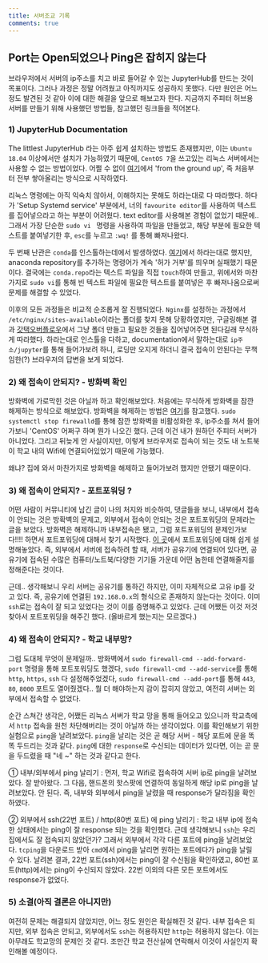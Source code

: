 ```yaml
---
title: 서버조교 기록
comments: true
---
```


## Port는 Open되었으나 Ping은 잡히지 않는다

브라우저에서 서버의 ip주소를 치고 바로 들어갈 수 있는 JupyterHub를 만드는 것이 목표이다. 그러나 과정은 정말 어려웠고 아직까지도 성공하지 못했다. 다만 원인은 어느 정도 발견된 것 같아 이에 대한 해결을 앞으로 해보고자 한다. 지금까지 주피터 허브용 서버를 만들기 위해 사용했던 방법들, 참고했던 링크들을 적어본다.

### 1)  JupyterHub Documentation

The littlest JupyterHub 라는 아주 쉽게 설치하는 방법도 존재했지만, 이는 `Ubuntu 18.04` 이상에서만 설치가 가능하였기 때문에, `CentOS 7`을 쓰고있는 리눅스 서버에서는 사용할 수 없는 방법이었다. 어쩔 수 없이 [여기](https://jupyterhub.readthedocs.io/en/stable/installation-guide-hard.html)에서 'from the ground up', 즉 처음부터 전부 쌓아올리는 방식으로 시작하였다.

리눅스 명령에는 아직 익숙치 않아서, 이해하지는 못해도 하라는대로 다 따라했다. 하다가 'Setup Systemd service' 부분에서, 너의 `favourite editor`를 사용하여 텍스트를 집어넣으라고 하는 부분이 어려웠다. text editor를 사용해본 경험이 없었기 때문에.. 그래서 가장 단순한 `sudo vi ` 명령을 사용하여 파일을 만들었고, 해당 부분에 필요한 텍스트를 붙여넣기한 후, `esc`를 누르고 `:wq!` 를 통해 빠져나왔다. 

두 번째 난관은 `conda`를 인스톨하는데에서 발생하였다. [여기](https://docs.conda.io/projects/conda/en/latest/user-guide/install/rpm-debian.html)에서 하라는대로 했지만, anaconda repository를 추가하는 명령어가 계속 '허가 거부'를 띄우며 실패했기 때문이다. 결국에는 `conda.repo`라는 텍스트 파일을 직접 `touch`하여 만들고, 위에서와 마찬가지로 `sudo vi`를 통해 빈 텍스트 파일에 필요한 텍스트를 붙여넣은 후 빠져나옴으로써 문제를 해결할 수 있었다. 

이후의 모든 과정들은 비교적 순조롭게 잘 진행되었다. `Nginx`를 설정하는 과정에서 `/etc/nginx/sites-available`이라는 폴더를 찾지 못해 당황하였지만, 구글링해본 결과 [갓택오버플로우](https://stackoverflow.com/questions/17413526/nginx-missing-sites-available-directory)에서 그냥 폴더 만들고 필요한 것들을 집어넣어주면 된다길래 무식하게 따라했다. 하라는대로 인스톨을 다하고, documentation에서 말하는대로 `ip주소/jupyter`를 통해 들어가보려 하니, 로딩만 오지게 하더니 결국 접속이 안된다는 무책임한(?) 브라우저의 답변을 보게 되었다.

### 2)  왜 접속이 안되지? - 방화벽 확인

방화벽에 가로막힌 것은 아닐까 하고 확인해보았다. 처음에는 무식하게 방화벽을 잠깐 해제하는 방식으로 해보았다. 방화벽을 해제하는 방법은 [여기](https://realforce111.tistory.com/24)를 참고했다. `sudo systemctl stop firewalld`를 통해 잠깐 방화벽을 비활성화한 후, ip주소를 쳐서 들어가보니 'CentOS' 어쩌구 하며 뭔가 나오긴 했다. 근데 이건 내가 원하던 주피터 서버가 아니었다. 그리고 뒤늦게 안 사실이지만, 이렇게 브라우저로 접속이 되는 것도 내 노트북이 학교 내의 Wifi에 연결되어있었기 때문에 가능했다.

왜냐? 집에 와서 마찬가지로 방화벽을 해제하고 들어가보려 했지만 안됐기 때문이다. 

### 3) 왜 접속이 안되지? - 포트포워딩 ?

어떤 사람이 커뮤니티에 남긴 글이 나의 처지와 비슷하여, 댓글들을 보니, 내부에서 접속이 안되는 것은 방확벽의 문제고, 외부에서 접속이 안되는 것은 포트포워딩의 문제라는 글을 보았다. 방화벽은 해제하니까 내부접속은 됐고, 그럼 포트포워딩의 문제인가보다!!!! 하면서 포트포워딩에 대해서 찾기 시작했다. [이 곳](https://m.blog.naver.com/unjerry/221288444909)에서 포트포워딩에 대해 쉽게 설명해놓았다. 즉, 외부에서 서버에 접속하려 할 때, 서버가 공유기에 연결되어 있다면, 공유기에 접속된 수많은 컴퓨터/노트북/다양한 기기들 가운데 어떤 놈한테 연결해줄지를 정해준다는 것이다.

근데.. 생각해보니 우리 서버는 공유기를 통하긴 하지만, 이미 자체적으로 고유 ip를 갖고 있다. 즉, 공유기에 연결된 `192.168.0.x`의 형식으로 존재하지 않는다는 것이다. 이미 `ssh`로는 접속이 잘 되고 있었다는 것이 이를 증명해주고 있었다. 근데 어쨌든 이것 저것 찾아서 포트포워딩을 해주긴 했다. (올바르게 했는지는 모르겠다.) 

### 4) 왜 접속이 안되지? - 학교 내부망?

그럼 도대체 무엇이 문제일까.. 방화벽에서 `sudo firewall-cmd --add-forward-port` 명령을 통해 포트포워딩도 했겠다, `sudo firewall-cmd --add-service`를 통해 `http`, `https`, `ssh` 다 설정해주었겠다, `sudo firewall-cmd --add-port`를 통해 `443`, `80`, `8000` 포트도 열어줬겠다.. 뭘 더 해야하는지 감이 잡히지 않았고, 여전히 서버는 외부에서 접속할 수 없었다.

순간 스쳐간 생각은, 어쨌든 리눅스 서버가 학교 망을 통해 들어오고 있으니까 학교측에서 `http` 접속을 원천 차단해버리는 것이 아닐까 하는 생각이었다. 이를 확인해보기 위한 실험으로 `ping`을 날려보았다. `ping`을 날리는 것은 곧 해당 서버 - 해당 포트에 문을 똑똑 두드리는 것과 같다. `ping`에 대한 `response`로 수신되는 데이터가 있다면, 이는 곧 문을 두드렸을 때 "네 ~" 하는 것과 같다고 한다. 

① 내부/외부에서 ping 날리기 : 먼저, 학교 Wifi로 접속하여 서버 ip로 ping을 날려보았다. 잘 받아왔다. 그 다음, 핸드폰의 핫스팟에 연결하여 동일하게 해당 ip로 ping을 날려보았다. 안 된다. 즉, 내부와 외부에서 ping을 날렸을 때 response가 달라짐을 확인하였다.

② 외부에서 ssh(22번 포트) / http(80번 포트) 에 ping 날리기 : 학교 내부 ip에 접속한 상태에서는 ping이 잘 response 되는 것을 확인했다. 근데 생각해보니 `ssh`는 우리 집에서도 잘 접속되지 않았던가? 그래서 외부에서 각각 다른 포트에 ping을 날려보았다. `tcping`을 다운로드 받아 `cmd`에서 ping을 날리면 원하는 포트에다가 ping을 날릴 수 있다. 날려본 결과, 22번 포트(ssh)에서는 ping이 잘 수신됨을 확인하였고, 80번 포트(http)에서는 ping이 수신되지 않았다. 22번 이외의 다른 모든 포트에서도 response가 없었다.

### 5) 소결(아직 결론은 아니지만)

여전히 문제는 해결되지 않았지만, 어느 정도 원인은 확실해진 것 같다. 내부 접속은 되지만, 외부 접속은 안되고, 외부에서도 `ssh`는 허용하지만 `http`는 허용하지 않는다. 이는 아무래도 학교망의 문제인 것 같다. 조만간 학교 전산실에 연락해서 이것이 사실인지 확인해볼 예정이다.